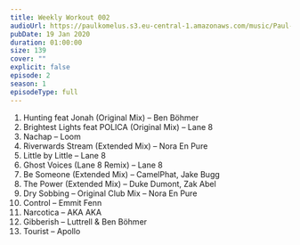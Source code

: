 ```yaml
---
title: Weekly Workout 002
audioUrl: https://paulkomelus.s3.eu-central-1.amazonaws.com/music/Paul-Komelus-Weekly-Workout-002(House).mp3
pubDate: 19 Jan 2020
duration: 01:00:00
size: 139
cover: ""
explicit: false
episode: 2
season: 1
episodeType: full
---
```

1. Hunting feat Jonah (Original Mix) – Ben Böhmer
2. Brightest Lights feat POLICA (Original Mix) – Lane 8
3. Nachap – Loom
4. Riverwards Stream (Extended Mix) – Nora En Pure
5. Little by Little – Lane 8
6. Ghost Voices (Lane 8 Remix) – Lane 8
7. Be Someone (Extended Mix) – CamelPhat, Jake Bugg
8. The Power (Extended Mix) – Duke Dumont, Zak Abel
9. Dry Sobbing – Original Club Mix – Nora En Pure
10. Control – Emmit Fenn
11. Narcotica – AKA AKA
12. Gibberish – Luttrell & Ben Böhmer
13. Tourist – Apollo